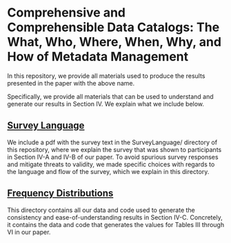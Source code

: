# Comprehensive and Comprehensible Data Catalogs: The What, Who, Where, When, Why, and How of Metadata Management
In this repository, we provide all materials used to produce the results presented in the paper with the above name.

Specifically, we provide all materials that can be used to understand and generate our results in Section IV. We explain what we include below.

## [Survey Language](https://github.com/primkey7607/5W1H_Materials/tree/main/SurveyLanguage)
We include a pdf with the survey text in the SurveyLanguage/ directory of this repository, where we explain the survey that was shown to participants in Section IV-A and IV-B of our paper. To avoid spurious survey responses and mitigate threats to validity, we made specific choices with regards to the language and flow of the survey, which we explain in this directory.

## [Frequency Distributions](https://github.com/primkey7607/5W1H_Materials/tree/main/FrequencyDistributions)
This directory contains all our data and code used to generate the consistency and ease-of-understanding results in Section IV-C. Concretely, it contains the data and code that generates the values for Tables III through VI in our paper.
